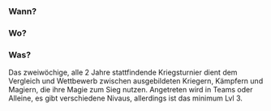 ### Wann?
### Wo?
### Was?
Das zweiwöchige, alle 2 Jahre stattfindende Kriegsturnier dient dem Vergleich und Wettbewerb zwischen ausgebildeten Kriegern, Kämpfern und Magiern, die ihre Magie zum Sieg nutzen.
Angetreten wird in Teams oder Alleine, es gibt verschiedene Nivaus, allerdings ist das minimum Lvl 3.